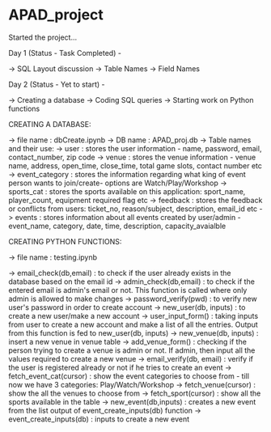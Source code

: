 # APAD_project
Started the project...

Day 1 (Status - Task Completed) -

-> SQL Layout discussion
-> Table Names
-> Field Names

Day 2 (Status - Yet to start) -

-> Creating a database
-> Coding SQL queries
-> Starting work on Python functions

CREATING A DATABASE:

-> file name : dbCreate.ipynb
-> DB name : APAD_proj.db
-> Table names and their use:
    -> user : stores the user information - name, password, email, contact_number, zip code
    -> venue : stores the venue information - venue name, address, open_time, close_time, total game slots, contact number etc
    -> event_category : stores the information regarding what king of event person wants to join/create- options are Watch/Play/Workshop
    -> sports_cat : stores the sports available on this application: sport_name, player_count, equipment required flag etc
    -> feedback : stores the feedback or conflicts from users: ticket_no, reason/subject, description, email_id etc
    -> events : stores information about all events created by user/admin - event_name, category, date, time, description, capacity_avaialble 
    
CREATING PYTHON FUNCTIONS:

-> file name : testing.ipynb

-> email_check(db,email) : to check if the user already exists in the database based on the email id
-> admin_check(db,email) : to check if the entered email is admin's email or not. This function is called where only admin is allowed to make changes
-> password_verify(pwd) : to verify new user's password in order to create account
-> new_user(db, inputs) : to create a new user/make a new account
-> user_input_form() : taking inputs from user to create a new account and make a list of all the entries. Output from this function is fed to new_user(db, inputs)
-> new_venue(db, inputs) : insert a new venue in venue table
-> add_venue_form() : checking if the person trying to create a venue is admin or not. If admin, then input all the values required to create a new venue
-> email_verify(db, email) : verify if the user is registered already or not if he tries to create an event
-> fetch_event_cat(cursor) : show the event categories to choose from - till now we have 3 categories: Play/Watch/Workshop
-> fetch_venue(cursor) : show the all the venues to choose from 
-> fetch_sport(cursor) : show all the sports available in the table
-> new_event(db,inputs) : creates a new event from the list output of event_create_inputs(db) function
-> event_create_inputs(db) : inputs to create a new event

